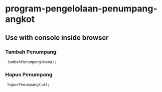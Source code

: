 # program-pengelolaan-penumpang-angkot

## Use with console inside browser

### Tambah Penumpang

```
 tambahPenumpang(nama);
```

### Hapus Penumpang

```
 hapusPenumpang(id);
```
